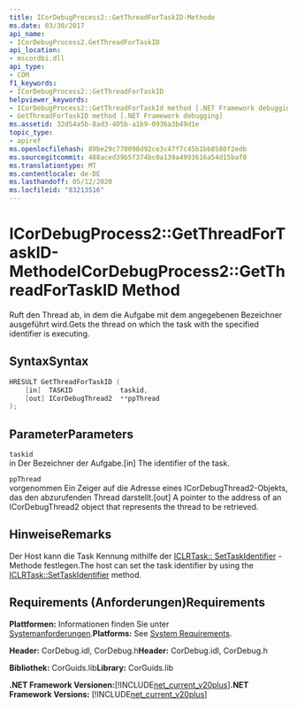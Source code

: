 ```yaml
---
title: ICorDebugProcess2::GetThreadForTaskID-Methode
ms.date: 03/30/2017
api_name:
- ICorDebugProcess2.GetThreadForTaskID
api_location:
- mscordbi.dll
api_type:
- COM
f1_keywords:
- ICorDebugProcess2::GetThreadForTaskID
helpviewer_keywords:
- ICorDebugProcess2::GetThreadForTaskId method [.NET Framework debugging]
- GetThreadForTaskID method [.NET Framework debugging]
ms.assetid: 32d54a5b-8ad3-405b-a1b9-0936a3b49d1e
topic_type:
- apiref
ms.openlocfilehash: 89be29c770098d92ce3c47f7c45b1bb8580f2edb
ms.sourcegitcommit: 488aced39b5f374bc0a139a4993616a54d15baf0
ms.translationtype: MT
ms.contentlocale: de-DE
ms.lasthandoff: 05/12/2020
ms.locfileid: "83213516"
---
```

# <a name="icordebugprocess2getthreadfortaskid-method"></a><span data-ttu-id="6fe01-102">ICorDebugProcess2::GetThreadForTaskID-Methode</span><span class="sxs-lookup"><span data-stu-id="6fe01-102">ICorDebugProcess2::GetThreadForTaskID Method</span></span>
<span data-ttu-id="6fe01-103">Ruft den Thread ab, in dem die Aufgabe mit dem angegebenen Bezeichner ausgeführt wird.</span><span class="sxs-lookup"><span data-stu-id="6fe01-103">Gets the thread on which the task with the specified identifier is executing.</span></span>  
  
## <a name="syntax"></a><span data-ttu-id="6fe01-104">Syntax</span><span class="sxs-lookup"><span data-stu-id="6fe01-104">Syntax</span></span>  
  
```cpp  
HRESULT GetThreadForTaskID (  
    [in]  TASKID            taskid,  
    [out] ICorDebugThread2  **ppThread  
);  
```  
  
## <a name="parameters"></a><span data-ttu-id="6fe01-105">Parameter</span><span class="sxs-lookup"><span data-stu-id="6fe01-105">Parameters</span></span>  
 `taskid`  
 <span data-ttu-id="6fe01-106">in Der Bezeichner der Aufgabe.</span><span class="sxs-lookup"><span data-stu-id="6fe01-106">[in] The identifier of the task.</span></span>  
  
 `ppThread`  
 <span data-ttu-id="6fe01-107">vorgenommen Ein Zeiger auf die Adresse eines ICorDebugThread2-Objekts, das den abzurufenden Thread darstellt.</span><span class="sxs-lookup"><span data-stu-id="6fe01-107">[out] A pointer to the address of an ICorDebugThread2 object that represents the thread to be retrieved.</span></span>  
  
## <a name="remarks"></a><span data-ttu-id="6fe01-108">Hinweise</span><span class="sxs-lookup"><span data-stu-id="6fe01-108">Remarks</span></span>  
 <span data-ttu-id="6fe01-109">Der Host kann die Task Kennung mithilfe der [ICLRTask:: SetTaskIdentifier](../hosting/iclrtask-settaskidentifier-method.md) -Methode festlegen.</span><span class="sxs-lookup"><span data-stu-id="6fe01-109">The host can set the task identifier by using the [ICLRTask::SetTaskIdentifier](../hosting/iclrtask-settaskidentifier-method.md) method.</span></span>  
  
## <a name="requirements"></a><span data-ttu-id="6fe01-110">Requirements (Anforderungen)</span><span class="sxs-lookup"><span data-stu-id="6fe01-110">Requirements</span></span>  
 <span data-ttu-id="6fe01-111">**Plattformen:** Informationen finden Sie unter [Systemanforderungen](../../get-started/system-requirements.md).</span><span class="sxs-lookup"><span data-stu-id="6fe01-111">**Platforms:** See [System Requirements](../../get-started/system-requirements.md).</span></span>  
  
 <span data-ttu-id="6fe01-112">**Header:** CorDebug.idl, CorDebug.h</span><span class="sxs-lookup"><span data-stu-id="6fe01-112">**Header:** CorDebug.idl, CorDebug.h</span></span>  
  
 <span data-ttu-id="6fe01-113">**Bibliothek:** CorGuids.lib</span><span class="sxs-lookup"><span data-stu-id="6fe01-113">**Library:** CorGuids.lib</span></span>  
  
 <span data-ttu-id="6fe01-114">**.NET Framework Versionen:**[!INCLUDE[net_current_v20plus](../../../../includes/net-current-v20plus-md.md)]</span><span class="sxs-lookup"><span data-stu-id="6fe01-114">**.NET Framework Versions:** [!INCLUDE[net_current_v20plus](../../../../includes/net-current-v20plus-md.md)]</span></span>
